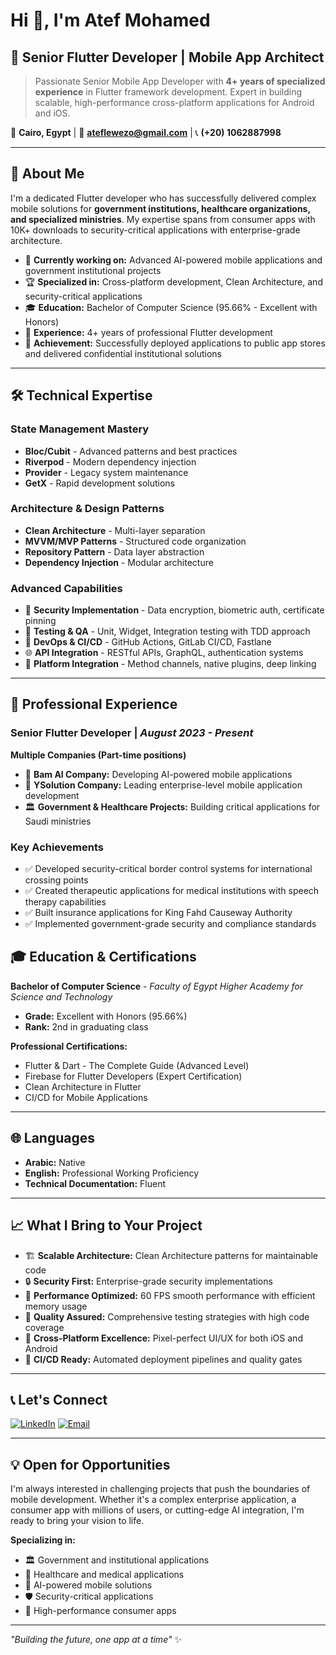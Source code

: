 # Hi 👋, I'm Atef Mohamed

## 🚀 Senior Flutter Developer | Mobile App Architect

> Passionate Senior Mobile App Developer with **4+ years of specialized experience** in Flutter framework development. Expert in building scalable, high-performance cross-platform applications for Android and iOS.

📍 **Cairo, Egypt** | 📧 **ateflewezo@gmail.com** | 📞 **(+20) 1062887998**

---

## 🎯 About Me

I'm a dedicated Flutter developer who has successfully delivered complex mobile solutions for **government institutions, healthcare organizations, and specialized ministries**. My expertise spans from consumer apps with 10K+ downloads to security-critical applications with enterprise-grade architecture.

- 🔭 **Currently working on:** Advanced AI-powered mobile applications and government institutional projects
- 🏆 **Specialized in:** Cross-platform development, Clean Architecture, and security-critical applications
- 🎓 **Education:** Bachelor of Computer Science (95.66% - Excellent with Honors)
- 💼 **Experience:** 4+ years of professional Flutter development
- 🌟 **Achievement:** Successfully deployed applications to public app stores and delivered confidential institutional solutions

---

## 🛠️ Technical Expertise

### **State Management Mastery**
- **Bloc/Cubit** - Advanced patterns and best practices
- **Riverpod** - Modern dependency injection
- **Provider** - Legacy system maintenance
- **GetX** - Rapid development solutions

### **Architecture & Design Patterns**
- **Clean Architecture** - Multi-layer separation
- **MVVM/MVP Patterns** - Structured code organization
- **Repository Pattern** - Data layer abstraction
- **Dependency Injection** - Modular architecture

### **Advanced Capabilities**
- 🔐 **Security Implementation** - Data encryption, biometric auth, certificate pinning
- 🧪 **Testing & QA** - Unit, Widget, Integration testing with TDD approach
- 🚀 **DevOps & CI/CD** - GitHub Actions, GitLab CI/CD, Fastlane
- 🌐 **API Integration** - RESTful APIs, GraphQL, authentication systems
- 📱 **Platform Integration** - Method channels, native plugins, deep linking

---

## 💼 Professional Experience

### **Senior Flutter Developer** | *August 2023 - Present*
**Multiple Companies (Part-time positions)**
- 🤖 **Bam AI Company:** Developing AI-powered mobile applications
- 🏢 **YSolution Company:** Leading enterprise-level mobile application development
- 🏛️ **Government & Healthcare Projects:** Building critical applications for Saudi ministries

### **Key Achievements**
- ✅ Developed security-critical border control systems for international crossing points
- ✅ Created therapeutic applications for medical institutions with speech therapy capabilities
- ✅ Built insurance applications for King Fahd Causeway Authority
- ✅ Implemented government-grade security and compliance standards

## 🎓 Education & Certifications

**Bachelor of Computer Science** - *Faculty of Egypt Higher Academy for Science and Technology*
- **Grade:** Excellent with Honors (95.66%)
- **Rank:** 2nd in graduating class

**Professional Certifications:**
- Flutter & Dart - The Complete Guide (Advanced Level)
- Firebase for Flutter Developers (Expert Certification)
- Clean Architecture in Flutter
- CI/CD for Mobile Applications

---

## 🌐 Languages

- **Arabic:** Native
- **English:** Professional Working Proficiency
- **Technical Documentation:** Fluent

---

## 📈 What I Bring to Your Project

- 🏗️ **Scalable Architecture:** Clean Architecture patterns for maintainable code
- 🔒 **Security First:** Enterprise-grade security implementations
- 🚀 **Performance Optimized:** 60 FPS smooth performance with efficient memory usage
- 🧪 **Quality Assured:** Comprehensive testing strategies with high code coverage
- 📱 **Cross-Platform Excellence:** Pixel-perfect UI/UX for both iOS and Android
- 🔄 **CI/CD Ready:** Automated deployment pipelines and quality gates

---

## 📞 Let's Connect

[![LinkedIn](https://img.shields.io/badge/LinkedIn-0077B5?style=for-the-badge&logo=linkedin&logoColor=white)]([LinkedIn](https://www.linkedin.com/in/atef-mohamed-202522170/))
[![Email](https://img.shields.io/badge/Email-D14836?style=for-the-badge&logo=gmail&logoColor=white)](ateflewezo@gmail.com)

---

## 💡 Open for Opportunities

I'm always interested in challenging projects that push the boundaries of mobile development. Whether it's a complex enterprise application, a consumer app with millions of users, or cutting-edge AI integration, I'm ready to bring your vision to life.

**Specializing in:**
- 🏛️ Government and institutional applications
- 🏥 Healthcare and medical applications  
- 🤖 AI-powered mobile solutions
- 🛡️ Security-critical applications
- 📱 High-performance consumer apps

---

*"Building the future, one app at a time"* ✨

